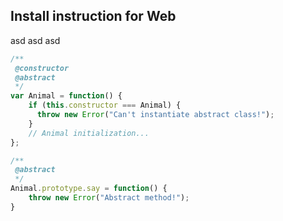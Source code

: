 ## Install instruction for Web
asd asd
asd
```javascript
/**
 @constructor
 @abstract
 */
var Animal = function() {
    if (this.constructor === Animal) {
      throw new Error("Can't instantiate abstract class!");
    }
    // Animal initialization...
};

/**
 @abstract
 */
Animal.prototype.say = function() {
    throw new Error("Abstract method!");
}
```
